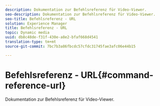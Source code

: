 ```yaml
---
description: Dokumentation zur Befehlsreferenz für Video-Viewer.
seo-description: Dokumentation zur Befehlsreferenz für Video-Viewer.
seo-title: Befehlsreferenz - URL
solution: Experience Manager
title: Befehlsreferenz - URL
topic: Dynamic media
uuid: db8c48de-f31f-430e-a8e2-bfaf668d4541
translation-type: tm+mt
source-git-commit: 7bc7b3a86fbcdc57cfdc31745fae3afc06e44b15

---
```



# Befehlsreferenz - URL{#command-reference-url}

Dokumentation zur Befehlsreferenz für Video-Viewer.

